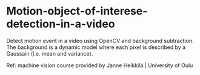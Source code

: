 # Motion-object-of-interese-detection-in-a-video

Detect motion event in a video using OpenCV and background subtraction. The background is a dynamic model where each pixel is described by a Gaussain (i.e. mean and variance).

Ref: machine vision course provided by Janne Heikkilä | University of Oulu
